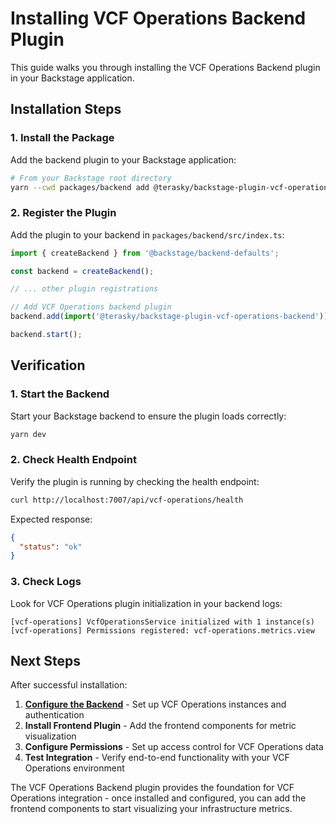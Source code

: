# Installing VCF Operations Backend Plugin

This guide walks you through installing the VCF Operations Backend plugin in your Backstage application.

## Installation Steps

### 1. Install the Package

Add the backend plugin to your Backstage application:

```bash
# From your Backstage root directory
yarn --cwd packages/backend add @terasky/backstage-plugin-vcf-operations-backend
```

### 2. Register the Plugin

Add the plugin to your backend in `packages/backend/src/index.ts`:

```typescript
import { createBackend } from '@backstage/backend-defaults';

const backend = createBackend();

// ... other plugin registrations

// Add VCF Operations backend plugin
backend.add(import('@terasky/backstage-plugin-vcf-operations-backend'));

backend.start();
```

## Verification

### 1. Start the Backend

Start your Backstage backend to ensure the plugin loads correctly:

```bash
yarn dev
```

### 2. Check Health Endpoint

Verify the plugin is running by checking the health endpoint:

```bash
curl http://localhost:7007/api/vcf-operations/health
```

Expected response:
```json
{
  "status": "ok"
}
```

### 3. Check Logs

Look for VCF Operations plugin initialization in your backend logs:

```
[vcf-operations] VcfOperationsService initialized with 1 instance(s)
[vcf-operations] Permissions registered: vcf-operations.metrics.view
```

## Next Steps

After successful installation:

1. **[Configure the Backend](configure.md)** - Set up VCF Operations instances and authentication
2. **Install Frontend Plugin** - Add the frontend components for metric visualization
3. **Configure Permissions** - Set up access control for VCF Operations data
4. **Test Integration** - Verify end-to-end functionality with your VCF Operations environment


The VCF Operations Backend plugin provides the foundation for VCF Operations integration - once installed and configured, you can add the frontend components to start visualizing your infrastructure metrics.